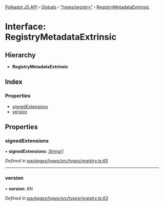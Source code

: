 [Polkadot JS API](../README.md) › [Globals](../globals.md) › ["types/registry"](../modules/_types_registry_.md) › [RegistryMetadataExtrinsic](_types_registry_.registrymetadataextrinsic.md)

# Interface: RegistryMetadataExtrinsic

## Hierarchy

* **RegistryMetadataExtrinsic**

## Index

### Properties

* [signedExtensions](_types_registry_.registrymetadataextrinsic.md#signedextensions)
* [version](_types_registry_.registrymetadataextrinsic.md#version)

## Properties

###  signedExtensions

• **signedExtensions**: *[String](../classes/_primitive_text_.text.md#static-string)[]*

*Defined in [packages/types/src/types/registry.ts:65](https://github.com/polkadot-js/api/blob/ad2b1abdc9/packages/types/src/types/registry.ts#L65)*

___

###  version

• **version**: *BN*

*Defined in [packages/types/src/types/registry.ts:63](https://github.com/polkadot-js/api/blob/ad2b1abdc9/packages/types/src/types/registry.ts#L63)*
